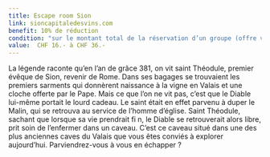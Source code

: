 ```yaml
---
title: Escape room Sion
link: sioncapitaledesvins.com
benefit: 10% de réduction
condition: "sur le montant total de la réservation d’un groupe (offre valable uniquement du lundi au jeudi)"
value:  CHF 16.- à CHF 36.-
---
```


La légende raconte qu’en l’an de
grâce 381, on vit saint Théodule,
premier évêque de Sion, revenir
de Rome. Dans ses bagages se
trouvaient les premiers sarments
qui donnèrent naissance à la
vigne en Valais et une cloche
offerte par le Pape. Mais ce
que l’on ne vit pas, c’est que le
Diable lui-même portait le lourd
cadeau. Le saint était en effet
parvenu à duper le Malin, qui se
retrouva au service de l’homme
d’église. Saint Théodule, sachant
que lorsque sa vie prendrait fi n,
le Diable se retrouverait alors
libre, prit soin de l’enfermer dans
un caveau. C’est ce caveau situé
dans une des plus anciennes
caves du Valais que vous êtes
conviés à explorer aujourd’hui.
Parviendrez-vous à vous en
échapper ?
